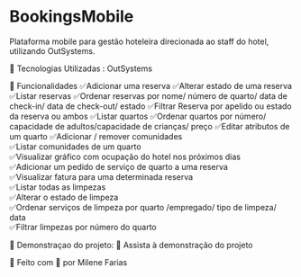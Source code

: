 # BookingsMobile

Plataforma mobile para gestão hoteleira direcionada ao staff do hotel, utilizando OutSystems.

🚀 Tecnologias Utilizadas :
OutSystems

📌 Funcionalidades
✅Adicionar uma reserva 
✅Alterar estado de uma reserva 
✅Listar reservas 
✅Ordenar reservas por nome/ número de quarto/ data de check-in/ data de check-out/ estado 
✅Filtrar Reserva por apelido ou estado da reserva ou ambos 
✅Listar quartos 
✅Ordenar quartos por número/ capacidade de adultos/capacidade de crianças/ preço 
✅Editar atributos de um quarto 
✅Adicionar / remover comunidades  
✅Listar comunidades de um quarto  
✅Visualizar gráfico com ocupação do hotel nos próximos dias   
✅Adicionar um pedido de serviço de quarto a uma reserva  
✅Visualizar fatura para uma determinada reserva  
✅Listar todas as limpezas   
✅Alterar o estado de limpeza   
✅Ordenar serviços de limpeza por quarto /empregado/ tipo de limpeza/ data   
✅Filtrar limpezas por número do quarto

📸 Demonstraçao do projeto:
🎥 Assista à demonstração do projeto

🚀 Feito com 💙 por Milene Farias
